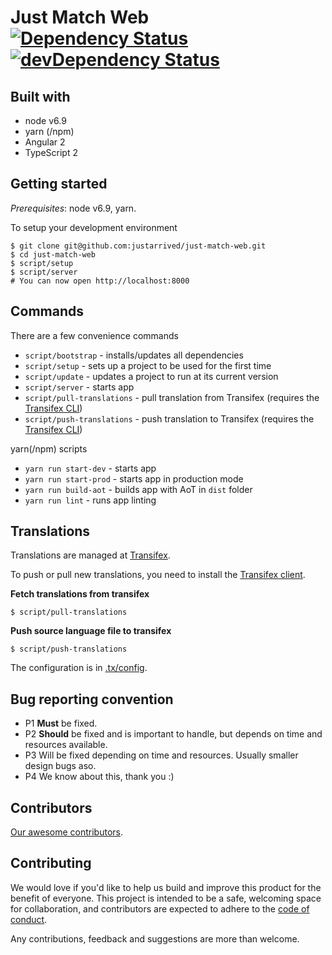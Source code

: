 # Just Match Web [![Dependency Status][david-badge]][david-badge-url] [![devDependency Status][david-dev-badge]][david-dev-badge-url]

## Built with

- node v6.9
- yarn (/npm)
- Angular 2
- TypeScript 2

## Getting started

_Prerequisites_: node v6.9, yarn.

To setup your development environment

```
$ git clone git@github.com:justarrived/just-match-web.git
$ cd just-match-web
$ script/setup
$ script/server
# You can now open http://localhost:8000
```

## Commands

There are a few convenience commands

- `script/bootstrap` - installs/updates all dependencies
- `script/setup` - sets up a project to be used for the first time
- `script/update` - updates a project to run at its current version
- `script/server` - starts app
- `script/pull-translations` - pull translation from Transifex (requires the [Transifex CLI](http://docs.transifex.com/client/setup/))
- `script/push-translations` - push translation to Transifex (requires the [Transifex CLI](http://docs.transifex.com/client/setup/))

yarn(/npm) scripts
- `yarn run start-dev` - starts app
- `yarn run start-prod` - starts app in production mode
- `yarn run build-aot` - builds app with AoT in `dist` folder
- `yarn run lint` - runs app linting

## Translations

Translations are managed at [Transifex](https://www.transifex.com/justarrived/just-match-frontend).

To push or pull new translations, you need to install the [Transifex client](http://docs.transifex.com/client/setup/).

__Fetch translations from transifex__

```
$ script/pull-translations
```

__Push source language file to transifex__

```
$ script/push-translations
```

The configuration is in [.tx/config](.tx/config).

## Bug reporting convention

- P1	**Must** be fixed.
- P2	**Should** be fixed and is important to handle, but depends on time and resources available.
- P3	Will be fixed depending on time and resources. Usually smaller design bugs aso.
- P4	We know about this, thank you :)

## Contributors

[Our awesome contributors](https://github.com/justarrived/just-match-web/graphs/contributors).

## Contributing

We would love if you'd like to help us build and improve this product for the
benefit of everyone. This project is intended to be a safe, welcoming space for collaboration, and contributors are expected to adhere to the [code of conduct](CODE_OF_CONDUCT.md).

Any contributions, feedback and suggestions are more than welcome.

[david-badge]: https://david-dm.org/justarrived/just-match-web.svg
[david-badge-url]: https://david-dm.org/justarrived/just-match-web
[david-dev-badge]: https://david-dm.org/justarrived/just-match-web/dev-status.svg
[david-dev-badge-url]: https://david-dm.org/justarrived/just-match-web?type=dev

